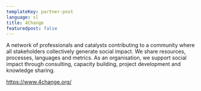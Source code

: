 ```yaml
---
templateKey: partner-post
language: sl
title: 4Change
featuredpost: false
---
```

A network of professionals and catalysts contributing to a community where all stakeholders collectively generate social impact. We share resources, processes, languages and metrics. As an organisation, we support social impact through consulting, capacity building, project development and knowledge sharing.
<!-- end -->

https://www.4change.org/



